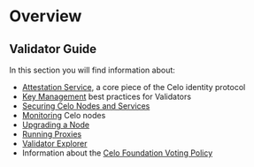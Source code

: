 # Overview

## Validator Guide

In this section you will find information about:

* [Attestation Service](attestation-service.md), a core piece of the Celo identity protocol
* [Key Management](summary/) best practices for Validators
* [Securing Celo Nodes and Services](securing-nodes-and-services.md)
* [Monitoring](monitoring.md) Celo nodes
* [Upgrading a Node](node-upgrades.md)
* [Running Proxies](https://github.com/celo-org/celo-monorepo/tree/28a278430981d03332111eae1d15a00b88c1dc16/packages/docs/validator-guide/proxy.md)
* [Validator Explorer](validator-explorer.md)
* Information about the [Celo Foundation Voting Policy](celo-foundation-voting-policy.md)

